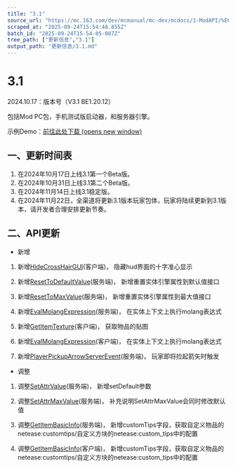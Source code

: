 ```yaml
---
title: "3.1"
source_url: "https://mc.163.com/dev/mcmanual/mc-dev/mcdocs/1-ModAPI/%E6%9B%B4%E6%96%B0%E4%BF%A1%E6%81%AF/3.1.html"
scraped_at: "2025-09-24T15:54:48.855Z"
batch_id: "2025-09-24T15-54-05-087Z"
tree_path: ["更新信息","3.1"]
output_path: "更新信息/3.1.md"
---
```


#  3.1

2024.10.17：版本号（V3.1 BE1.20.12）

包括Mod PC包，手机测试版启动器，和服务器引擎。

示例Demo：[前往此处下载 (opens new window)](https://mc.163.com/dev/mcmanual/mc-dev/mcguide/20-%E7%8E%A9%E6%B3%95%E5%BC%80%E5%8F%91/13-%E6%A8%A1%E7%BB%84SDK%E7%BC%96%E7%A8%8B/60-Demo%E7%A4%BA%E4%BE%8B.html)

##  一、更新时间表

1.  在2024年10月17日上线3.1第一个Beta版。
2.  在2024年10月31日上线3.1第二个Beta版。
3.  在2024年11月14日上线3.1稳定版。
4.  在2024年11月22日，全渠道将更新3.1版本玩家包体，玩家将陆续更新到3.1版本，请开发者合理安排更新节奏。

##  二、API更新

*   新增

1.  新增[HideCrossHairGUI](/接口/原生UI#hidecrosshairgui)(客户端)， 隐藏hud界面的十字准心显示
    
2.  新增[ResetToDefaultValue](/接口/实体/属性#resettodefaultvalue)(服务端)， 新增重置实体引擎属性到默认值接口
    
3.  新增[ResetToMaxValue](/接口/实体/属性#resettomaxvalue)(服务端)， 新增重置实体引擎属性到最大值接口
    
4.  新增[EvalMolangExpression](/接口/实体/molang#evalmolangexpression)(服务端)， 在实体上下文上执行molang表达式
    
5.  新增[GetItemTexture](/接口/物品#getitemtexture)(客户端)， 获取物品的贴图
    
6.  新增[EvalMolangExpression](/接口/实体/molang#evalmolangexpression)(客户端)， 在实体上下文上执行molang表达式
    
7.  新增[PlayerPickupArrowServerEvent](/事件/物品#playerpickuparrowserverevent)(服务端)， 玩家即将捡起箭矢时触发
    

*   调整

1.  调整[SetAttrValue](/接口/实体/属性#setattrvalue)(服务端)， 新增setDefault参数
    
2.  调整[SetAttrMaxValue](/接口/实体/属性#setattrmaxvalue)(服务端)， 补充说明SetAttrMaxValue会同时修改默认值
    
3.  调整[GetItemBasicInfo](/接口/物品#getitembasicinfo)(服务端)， 新增customTips字段，获取自定义物品的netease:customtips/自定义方块的netease:custom\_tips中的配置
    
4.  调整[GetItemBasicInfo](/接口/物品#getitembasicinfo)(客户端)， 新增customTips字段，获取自定义物品的netease:customtips/自定义方块的netease:custom\_tips中的配置
